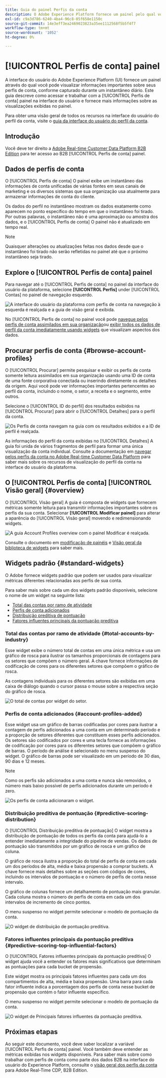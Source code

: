 ```yaml
---
title: Guia do painel Perfis da conta
description: O Adobe Experience Platform fornece um painel pelo qual você pode visualizar informações importantes sobre os perfis da conta B2B de sua organização.
exl-id: c9a3d786-6240-4ba4-96c8-05f658e1150c
source-git-commit: 14e3eff3ea2469023823a35ee1112568f5b5f4f7
workflow-type: tm+mt
source-wordcount: '1052'
ht-degree: 0%

---
```


# [!UICONTROL Perfis de conta] painel

A interface do usuário do Adobe Experience Platform (UI) fornece um painel através do qual você pode visualizar informações importantes sobre seus perfis de conta, conforme capturado durante um instantâneo diário. Este guia descreve como acessar e trabalhar com a [!UICONTROL Perfis de conta] painel na interface do usuário e fornece mais informações sobre as visualizações exibidas no painel.

Para obter uma visão geral de todos os recursos na interface do usuário do perfil da conta, visite o [guia da interface do usuário do perfil da conta](../../rtcdp/accounts/account-profile-ui-guide.md).

## Introdução

Você deve ter direito a [Adobe Real-time Customer Data Platform B2B Edition](../../rtcdp/b2b-overview.md) para ter acesso ao B2B [!UICONTROL Perfis de conta] painel.

## Dados de perfis de conta

O [!UICONTROL Perfis de conta] O painel exibe um instantâneo das informações de conta unificadas de várias fontes em seus canais de marketing e os diversos sistemas que sua organização usa atualmente para armazenar informações de conta do cliente.

Os dados do perfil no instantâneo mostram os dados exatamente como aparecem no ponto específico do tempo em que o instantâneo foi tirado. Por outras palavras, o instantâneo não é uma aproximação ou amostra dos dados, e o [!UICONTROL Perfis de conta] O painel não é atualizado em tempo real.

>[!NOTE]
>
>Quaisquer alterações ou atualizações feitas nos dados desde que o instantâneo foi tirado não serão refletidas no painel até que o próximo instantâneo seja tirado.

## Explore o [!UICONTROL Perfis de conta] painel

Para navegar até o [!UICONTROL Perfis de conta] no painel da interface do usuário da plataforma, selecione **[!UICONTROL Perfis]** under [!UICONTROL Contas] no painel de navegação esquerdo.

![A interface do usuário da plataforma com perfis de conta na navegação à esquerda é realçada e a guia de visão geral é exibida.](../images/account-profiles/account-profiles-dashboard.png)

No [!UICONTROL Perfis de conta] no painel você pode [navegue pelos perfis de conta assimilados em sua organização](#browse-account-profiles)ou [exibir todos os dados de perfil da conta imediatamente usando widgets](#standard-widgets) que visualizam aspectos dos dados.

## Procurar perfis de conta {#browse-account-profiles}

O [!UICONTROL Procurar] permite pesquisar e exibir os perfis de conta somente leitura assimilados em sua organização usando uma ID de conta de uma fonte corporativa conectada ou inserindo diretamente os detalhes da origem. Aqui você pode ver informações importantes pertencentes ao perfil da conta, incluindo o nome, o setor, a receita e o segmento, entre outros.

Selecione o [!UICONTROL ID do perfil] dos resultados exibidos na [!UICONTROL Procurar] para abrir o [!UICONTROL Detalhes] para o perfil da conta.

![Os Perfis de conta navegam na guia com os resultados exibidos e a ID de perfil é realçada.](../images/account-profiles/account-profiles-browse-tab.png)

As informações do perfil da conta exibidas no [!UICONTROL Detalhes] A guia foi unida de vários fragmentos de perfil para formar uma única visualização da conta individual. Consulte a documentação em [navegar pelos perfis da conta no Adobe Real-time Customer Data Platform](../../rtcdp/accounts/account-profile-ui-guide.md#browse-account-profiles) para saber mais sobre os recursos de visualização do perfil da conta na interface do usuário da plataforma.

## O [!UICONTROL Perfis de conta] [!UICONTROL Visão geral] {#overview}

O [!UICONTROL Visão geral] A guia é composta de widgets que fornecem métricas somente leitura para transmitir informações importantes sobre os perfis da sua conta. Selecionar **[!UICONTROL Modificar painel]** para alterar a aparência do [!UICONTROL Visão geral] movendo e redimensionando widgets.

![A guia Account Profiles overview com o painel Modificar é realçada.](../images/account-profiles/modify-dashboard.png)

Consulte o documento em [modificação de painéis](../customize/modify.md) e [Visão geral da biblioteca de widgets](../customize/widget-library.md) para saber mais.

## Widgets padrão {#standard-widgets}

O Adobe fornece widgets padrão que podem ser usados para visualizar métricas diferentes relacionadas aos perfis de sua conta.

Para saber mais sobre cada um dos widgets padrão disponíveis, selecione o nome de um widget na seguinte lista:

* [Total das contas por ramo de atividade](#total-accounts-by-industry)
* [Perfis de conta adicionados](#account-profiles-added)
* [Distribuição preditiva de pontuação](#predictive-scoring-distribution)
* [Fatores influentes principais da pontuação preditiva](#predictive-scoring-top-influential-factors)

### Total das contas por ramo de atividade {#total-accounts-by-industry}

Esse widget exibe o número total de contas em uma única métrica e usa um gráfico de rosca para ilustrar os tamanhos proporcionais de contagens para os setores que compõem o número geral. A chave fornece informações de codificação de cores para os diferentes setores que compõem o gráfico de rosca.

As contagens individuais para os diferentes setores são exibidas em uma caixa de diálogo quando o cursor passa o mouse sobre a respectiva seção do gráfico de rosca.

![O total de contas por widget do setor.](../images/account-profiles/total-accounts-by-industry-widget.png)

### Perfis de conta adicionados {#account-profiles-added}

Esse widget usa um gráfico de barras codificadas por cores para ilustrar a contagem de perfis adicionados a uma conta em um determinado período e a proporção de setores diferentes que constituem esses perfis adicionados. Os setores são codificados por cores e uma tecla fornece as informações de codificação por cores para os diferentes setores que compõem o gráfico de barras. O período de análise é selecionado no menu suspenso do widget. O gráfico de barras pode ser visualizado em um período de 30 dias, 90 dias e 12 meses.

>[!NOTE]
>
>Como os perfis são adicionados a uma conta e nunca são removidos, o número mais baixo possível de perfis adicionados durante um período é zero.

![Os perfis de conta adicionaram o widget.](../images/account-profiles/accounts-profiles-added-widget.png)

### Distribuição preditiva de pontuação {#predictive-scoring-distribution}

O [!UICONTROL Distribuição preditiva de pontuação] O widget mostra a distribuição de pontuação de todos os perfis da conta para ajudá-lo a entender imediatamente a integridade do pipeline de vendas. Os dados de pontuação são transmitidos por um gráfico de rosca e um gráfico de coluna.

O gráfico de rosca ilustra a proporção do total de perfis de conta em cada um dos períodos de alta, média e baixa propensão a comprar buckets. A chave fornece mais detalhes sobre as seções com códigos de cores, incluindo os intervalos de pontuação e o número de perfis de conta nesse intervalo.

O gráfico de colunas fornece um detalhamento de pontuação mais granular. Cada coluna mostra o número de perfis de conta em cada um dos intervalos de incremento de cinco pontos.

O menu suspenso no widget permite selecionar o modelo de pontuação da conta.

![O widget de distribuição de pontuação preditiva.](../images/account-profiles/predictive-scoring-distribution.png)

### Fatores influentes principais da pontuação preditiva {#predictive-scoring-top-influential-factors}

O [!UICONTROL Fatores influentes principais da pontuação preditiva] O widget ajuda você a entender os fatores mais significativos que determinam as pontuações para cada bucket de propensão.

Este widget mostra os principais fatores influentes para cada um dos compartimentos de alta, média e baixa propensão. Uma barra para cada fator influente indica a porcentagem dos perfis de conta nesse bucket de propensão que contém o fator influente específico.

O menu suspenso no widget permite selecionar o modelo de pontuação da conta.

![O widget de Principais fatores influentes da pontuação preditiva.](../images/account-profiles/predictive-scoring-top-influential-factors.png)

## Próximas etapas

Ao seguir este documento, você deve saber localizar a variável [!UICONTROL Perfis de conta] painel. Você também deve entender as métricas exibidas nos widgets disponíveis. Para saber mais sobre como trabalhar com perfis de conta como parte dos dados B2B na interface do usuário do Experience Platform, consulte o [visão geral dos perfis da conta](../../rtcdp/accounts/account-profile-overview.md) para Adobe Real-Time CDP, B2B Edition.

